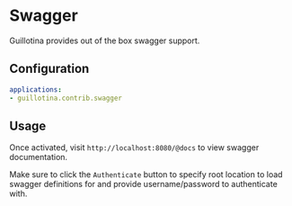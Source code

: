 # Swagger

Guillotina provides out of the box swagger support.


## Configuration

```yaml
applications:
- guillotina.contrib.swagger
```

## Usage


Once activated, visit `http://localhost:8080/@docs` to view swagger documentation.

Make sure to click the `Authenticate` button to specify root location to load swagger
definitions for and provide username/password to authenticate with.
